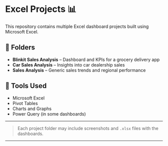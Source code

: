 # Excel Projects 📊

This repository contains multiple Excel dashboard projects built using Microsoft Excel.

## 📁 Folders

- **Blinkit Sales Analysis** – Dashboard and KPIs for a grocery delivery app
- **Car Sales Analysis** – Insights into car dealership sales
- **Sales Analysis** – Generic sales trends and regional performance

## 🔧 Tools Used

- Microsoft Excel
- Pivot Tables
- Charts and Graphs
- Power Query (in some dashboards)

---

> Each project folder may include screenshots and `.xlsx` files with the dashboards.

---
